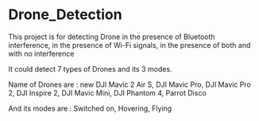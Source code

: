 # Drone_Detection

This project is for detecting Drone in the presence of Bluetooth interference, in the presence of Wi-Fi signals, in the presence of both and with no interference

It could detect 7 types of Drones and its 3 modes.

Name of Drones are :  new DJI Mavic 2 Air S, DJI Mavic Pro, DJI Mavic Pro 2, DJI Inspire 2, DJI Mavic Mini, DJI Phantom 4, Parrot Disco

And its modes are  :  Switched on, Hovering, Flying
                      
